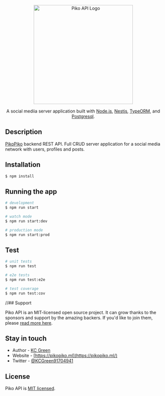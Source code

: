 <p align="center">
  <a href="http://piko.network/" target="blank"><img src="https://i.postimg.cc/Qt7vbbDN/Component-5-1.png" width="320" alt="Piko API Logo" /></a>
</p>

[travis-image]: https://api.travis-ci.org/nestjs/nest.svg?branch=master
[travis-url]: https://travis-ci.org/nestjs/nest
[linux-image]: https://img.shields.io/travis/nestjs/nest/master.svg?label=linux
[linux-url]: https://travis-ci.org/nestjs/nest
  
  <p align="center">A social mediia server application built with <a href="http://nodejs.org" target="blank">Node.js</a>, <a href="https://nestjs.com" target="blank">Nestjs</a>, <a href="https://typeorm.io" target="blank">TypeORM</a>, and <a href="https://postgresql.org" target="blank">Postgresql</a>.</p>
    <p align="center">
</p>
  <!--[![Backers on Open Collective](https://opencollective.com/nest/backers/badge.svg)](https://opencollective.com/nest#backer)
  [![Sponsors on Open Collective](https://opencollective.com/nest/sponsors/badge.svg)](https://opencollective.com/nest#sponsor)-->

## Description

[PikoPiko](https://github.com/kcgreenn/pikopiko) backend REST API. Full CRUD server application for a social media network with users, profiles and posts.

## Installation

```bash
$ npm install
```

## Running the app

```bash
# development
$ npm run start

# watch mode
$ npm run start:dev

# production mode
$ npm run start:prod
```

## Test

```bash
# unit tests
$ npm run test

# e2e tests
$ npm run test:e2e

# test coverage
$ npm run test:cov
```

//## Support

Piko API is an MIT-licensed open source project. It can grow thanks to the sponsors and support by the amazing backers. If you'd like to join them, please [read more here](url).

## Stay in touch

- Author - [KC Green](https://strangways.dev)
- Website - [https://pikopiko.ml](https://pikopiko.ml/)
- Twitter - [@KCGreen91704941](https://twitter.com/KCGreen91704941)

## License

  Piko API is [MIT licensed](LICENSE).
